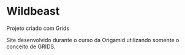 # Wildbeast
Projeto criado com Grids

Site desenvolvido durante o curso da Origamid utilizando somente o conceito de GRIDS.
